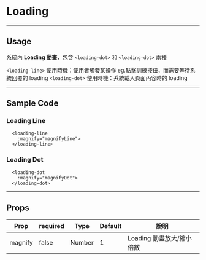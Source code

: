 # Loading
----------------

## Usage
系統內 **Loading 動畫**，包含 `<loading-dot>` 和 `<loading-dot>` 兩種

`<loading-line>` 使用時機：使用者觸發某操作 eg.點擊訓練按鈕，而需要等待系統回覆的 loading
`<loading-dot>` 使用時機：系統載入頁面內容時的 loading

---
## Sample Code

### Loading Line
```
  <loading-line
    :magnify="magnifyLine">
  </loading-line>
```

### Loading Dot
```
  <loading-dot
    :magnify="magnifyDot">
  </loading-dot>
```


---
## Props

| Prop | required | Type | Default | 說明 |
|---|---|---|---|---|
| magnify | false | Number | 1 | Loading 動畫放大/縮小倍數